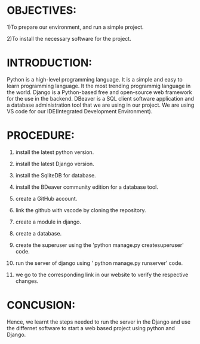 # OBJECTIVES: 
1)To prepare our environment, and run a simple project. 

2)To install the necessary software for the project.

# INTRODUCTION:
Python is a high-level programming language. It is a simple and easy to learn programming language. It the most trending programmig language in the world. Django is a Python-based free and open-source web framework for the use in the backend. DBeaver is a SQL client software application and a database administration tool that we are using in our project. We are using VS code for our IDE(Integrated Development Environment).

# PROCEDURE:
1) install the latest python version.

2) install the latest Django version.

3) install the SqliteDB for database.

4) install the BDeaver community edition for a database tool.

5) create a GitHub account.

6) link the github with vscode by cloning the repository.

7) create a module in django.

8) create a database.

9) create the superuser using the 'python manage.py createsuperuser' code.

10) run the server of django using ' python manage.py runserver' code.

11) we go to the corresponding link in our website to verify the respective changes.


# CONCUSION:
Hence, we learnt the steps needed to run the server in the Django and use the differnet software to start  a web based project using python and Django.